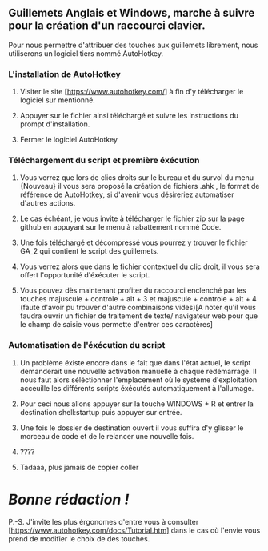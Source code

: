 ## Guillemets Anglais et Windows, marche à suivre pour la création d'un raccourci clavier.

Pour nous permettre d'attribuer des touches aux guillemets librement, nous utiliserons un logiciel tiers nommé AutoHotkey.

### L'installation de AutoHotkey

1. Visiter le site [https://www.autohotkey.com/] à fin d'y télécharger le logiciel sur mentionné.

2. Appuyer sur le fichier ainsi téléchargé et suivre les instructions du prompt d'installation.

3. Fermer le logiciel AutoHotkey

### Téléchargement du script et première éxécution

1. Vous verrez que lors de clics droits sur le bureau et du survol du menu {Nouveau} il vous sera proposé la création de fichiers .ahk , le format de référence de AutoHotkey, si d'avenir vous désireriez automatiser d'autres actions.

2. Le cas échéant, je vous invite à télécharger le fichier zip sur la page github en appuyant sur le menu à rabattement nommé Code.

3. Une fois téléchargé et décompressé vous pourrez y trouver le fichier GA_2 qui contient le script des guillemets.

4. Vous verrez alors que dans le fichier contextuel du clic droit, il vous sera offert l'opportunité d'éxécuter le script.

5. Vous pouvez dès maintenant profiter du raccourci enclenché par les touches majuscule + controle + alt + 3 et majuscule + controle + alt + 4 (faute d'avoir pu trouver d'autre combinaisons vides)[A noter qu'il vous faudra ouvrir un fichier de traitement de texte/ navigateur web pour que le champ de saisie vous permette d'entrer ces caractères]

### Automatisation de l'éxécution du script 

1. Un problème éxiste encore dans le fait que dans l'état actuel, le script demanderait une nouvelle activation manuelle à chaque redémarrage. Il nous faut alors séléctionner l'emplacement où le système d'exploitation acceuille les différents scripts éxécutés automatiquement à l'allumage.

2. Pour ceci nous allons appuyer sur la touche WINDOWS + R et entrer la destination shell:startup puis appuyer sur entrée.

3. Une fois le dossier de destination ouvert il vous suffira d'y glisser le morceau de code et de le relancer une nouvelle fois.

4. ????

5. Tadaaa, plus jamais de copier coller 


# *Bonne rédaction !*

P.-S. J'invite les plus érgonomes d'entre vous à consulter [https://www.autohotkey.com/docs/Tutorial.htm] dans le cas où l'envie vous prend de modifier le choix de des touches.